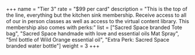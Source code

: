 +++
name = "Tier 3"
rate = "$99 per card"
description = "This is the top of the line, everything but the kitchen sink membership. Receive access to all of our in person classes as well as access to the virtual content library. This membership also comes with perks:"
list = ["Sacred Space branded Tote bag", "Sacred Space handmade with love and essential oils Mat Spray", "5ml bottle of Wild Orange essential oil", "Extra Perk: Sacred Space branded water bottle"]
weight = 3
+++
